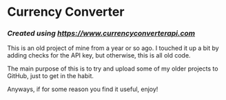 # Currency Converter
### *Created using https://www.currencyconverterapi.com*

This is an old project of mine from a year or so ago. I touched it up a bit by adding checks for the API key, but otherwise, this is all old code.

The main purpose of this is to try and upload some of my older projects to GitHub, just to get in the habit.

Anyways, if for some reason you find it useful, enjoy!